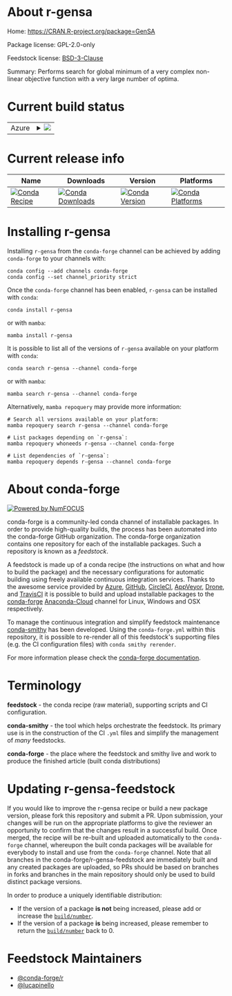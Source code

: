 About r-gensa
=============

Home: https://CRAN.R-project.org/package=GenSA

Package license: GPL-2.0-only

Feedstock license: [BSD-3-Clause](https://github.com/conda-forge/r-gensa-feedstock/blob/main/LICENSE.txt)

Summary: Performs search for global minimum of a very complex non-linear objective function with a very large number of optima.

Current build status
====================


<table>
    
  <tr>
    <td>Azure</td>
    <td>
      <details>
        <summary>
          <a href="https://dev.azure.com/conda-forge/feedstock-builds/_build/latest?definitionId=1173&branchName=main">
            <img src="https://dev.azure.com/conda-forge/feedstock-builds/_apis/build/status/r-gensa-feedstock?branchName=main">
          </a>
        </summary>
        <table>
          <thead><tr><th>Variant</th><th>Status</th></tr></thead>
          <tbody><tr>
              <td>linux_64_r_base4.1</td>
              <td>
                <a href="https://dev.azure.com/conda-forge/feedstock-builds/_build/latest?definitionId=1173&branchName=main">
                  <img src="https://dev.azure.com/conda-forge/feedstock-builds/_apis/build/status/r-gensa-feedstock?branchName=main&jobName=linux&configuration=linux%20linux_64_r_base4.1" alt="variant">
                </a>
              </td>
            </tr><tr>
              <td>linux_64_r_base4.2</td>
              <td>
                <a href="https://dev.azure.com/conda-forge/feedstock-builds/_build/latest?definitionId=1173&branchName=main">
                  <img src="https://dev.azure.com/conda-forge/feedstock-builds/_apis/build/status/r-gensa-feedstock?branchName=main&jobName=linux&configuration=linux%20linux_64_r_base4.2" alt="variant">
                </a>
              </td>
            </tr><tr>
              <td>osx_64_r_base4.1</td>
              <td>
                <a href="https://dev.azure.com/conda-forge/feedstock-builds/_build/latest?definitionId=1173&branchName=main">
                  <img src="https://dev.azure.com/conda-forge/feedstock-builds/_apis/build/status/r-gensa-feedstock?branchName=main&jobName=osx&configuration=osx%20osx_64_r_base4.1" alt="variant">
                </a>
              </td>
            </tr><tr>
              <td>osx_64_r_base4.2</td>
              <td>
                <a href="https://dev.azure.com/conda-forge/feedstock-builds/_build/latest?definitionId=1173&branchName=main">
                  <img src="https://dev.azure.com/conda-forge/feedstock-builds/_apis/build/status/r-gensa-feedstock?branchName=main&jobName=osx&configuration=osx%20osx_64_r_base4.2" alt="variant">
                </a>
              </td>
            </tr><tr>
              <td>win_64</td>
              <td>
                <a href="https://dev.azure.com/conda-forge/feedstock-builds/_build/latest?definitionId=1173&branchName=main">
                  <img src="https://dev.azure.com/conda-forge/feedstock-builds/_apis/build/status/r-gensa-feedstock?branchName=main&jobName=win&configuration=win%20win_64_" alt="variant">
                </a>
              </td>
            </tr>
          </tbody>
        </table>
      </details>
    </td>
  </tr>
</table>

Current release info
====================

| Name | Downloads | Version | Platforms |
| --- | --- | --- | --- |
| [![Conda Recipe](https://img.shields.io/badge/recipe-r--gensa-green.svg)](https://anaconda.org/conda-forge/r-gensa) | [![Conda Downloads](https://img.shields.io/conda/dn/conda-forge/r-gensa.svg)](https://anaconda.org/conda-forge/r-gensa) | [![Conda Version](https://img.shields.io/conda/vn/conda-forge/r-gensa.svg)](https://anaconda.org/conda-forge/r-gensa) | [![Conda Platforms](https://img.shields.io/conda/pn/conda-forge/r-gensa.svg)](https://anaconda.org/conda-forge/r-gensa) |

Installing r-gensa
==================

Installing `r-gensa` from the `conda-forge` channel can be achieved by adding `conda-forge` to your channels with:

```
conda config --add channels conda-forge
conda config --set channel_priority strict
```

Once the `conda-forge` channel has been enabled, `r-gensa` can be installed with `conda`:

```
conda install r-gensa
```

or with `mamba`:

```
mamba install r-gensa
```

It is possible to list all of the versions of `r-gensa` available on your platform with `conda`:

```
conda search r-gensa --channel conda-forge
```

or with `mamba`:

```
mamba search r-gensa --channel conda-forge
```

Alternatively, `mamba repoquery` may provide more information:

```
# Search all versions available on your platform:
mamba repoquery search r-gensa --channel conda-forge

# List packages depending on `r-gensa`:
mamba repoquery whoneeds r-gensa --channel conda-forge

# List dependencies of `r-gensa`:
mamba repoquery depends r-gensa --channel conda-forge
```


About conda-forge
=================

[![Powered by
NumFOCUS](https://img.shields.io/badge/powered%20by-NumFOCUS-orange.svg?style=flat&colorA=E1523D&colorB=007D8A)](https://numfocus.org)

conda-forge is a community-led conda channel of installable packages.
In order to provide high-quality builds, the process has been automated into the
conda-forge GitHub organization. The conda-forge organization contains one repository
for each of the installable packages. Such a repository is known as a *feedstock*.

A feedstock is made up of a conda recipe (the instructions on what and how to build
the package) and the necessary configurations for automatic building using freely
available continuous integration services. Thanks to the awesome service provided by
[Azure](https://azure.microsoft.com/en-us/services/devops/), [GitHub](https://github.com/),
[CircleCI](https://circleci.com/), [AppVeyor](https://www.appveyor.com/),
[Drone](https://cloud.drone.io/welcome), and [TravisCI](https://travis-ci.com/)
it is possible to build and upload installable packages to the
[conda-forge](https://anaconda.org/conda-forge) [Anaconda-Cloud](https://anaconda.org/)
channel for Linux, Windows and OSX respectively.

To manage the continuous integration and simplify feedstock maintenance
[conda-smithy](https://github.com/conda-forge/conda-smithy) has been developed.
Using the ``conda-forge.yml`` within this repository, it is possible to re-render all of
this feedstock's supporting files (e.g. the CI configuration files) with ``conda smithy rerender``.

For more information please check the [conda-forge documentation](https://conda-forge.org/docs/).

Terminology
===========

**feedstock** - the conda recipe (raw material), supporting scripts and CI configuration.

**conda-smithy** - the tool which helps orchestrate the feedstock.
                   Its primary use is in the construction of the CI ``.yml`` files
                   and simplify the management of *many* feedstocks.

**conda-forge** - the place where the feedstock and smithy live and work to
                  produce the finished article (built conda distributions)


Updating r-gensa-feedstock
==========================

If you would like to improve the r-gensa recipe or build a new
package version, please fork this repository and submit a PR. Upon submission,
your changes will be run on the appropriate platforms to give the reviewer an
opportunity to confirm that the changes result in a successful build. Once
merged, the recipe will be re-built and uploaded automatically to the
`conda-forge` channel, whereupon the built conda packages will be available for
everybody to install and use from the `conda-forge` channel.
Note that all branches in the conda-forge/r-gensa-feedstock are
immediately built and any created packages are uploaded, so PRs should be based
on branches in forks and branches in the main repository should only be used to
build distinct package versions.

In order to produce a uniquely identifiable distribution:
 * If the version of a package **is not** being increased, please add or increase
   the [``build/number``](https://docs.conda.io/projects/conda-build/en/latest/resources/define-metadata.html#build-number-and-string).
 * If the version of a package **is** being increased, please remember to return
   the [``build/number``](https://docs.conda.io/projects/conda-build/en/latest/resources/define-metadata.html#build-number-and-string)
   back to 0.

Feedstock Maintainers
=====================

* [@conda-forge/r](https://github.com/conda-forge/r/)
* [@lucapinello](https://github.com/lucapinello/)

